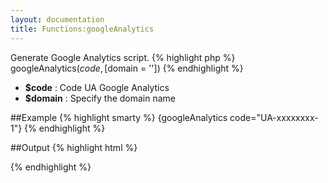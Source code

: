 ```yaml
---
layout: documentation
title: Functions:googleAnalytics
---
```


Generate Google Analytics script.
{% highlight php %}
googleAnalytics($code, [$domain = ''])
{% endhighlight %}

* **$code** : Code UA Google Analytics
* **$domain** : Specify the domain name

##Example
{% highlight smarty %}
{googleAnalytics code="UA-xxxxxxxx-1"}
{% endhighlight %}

##Output
{% highlight html %}
<script>
	var _gaq = _gaq || [];
	_gaq.push(['_setAccount', 'UA-xxxxxxxx-1']);
	
	_gaq.push(['_setAllowLinker', true]);
	_gaq.push(['_trackPageview']);

	(function() {
	var ga = document.createElement('script'); ga.type = 'text/javascript';
	  ga.async = true;
	ga.src = ('https:' == document.location.protocol ? 'https://ssl' :
	  'http://www') + '.google-analytics.com/ga.js';
	var s = document.getElementsByTagName('script')[0];
	  s.parentNode.insertBefore(ga, s);
	})();
</script>
{% endhighlight %}